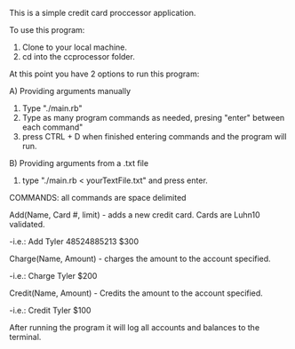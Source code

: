 This is a simple credit card proccessor application.

To use this program:
1. Clone to your local machine.
2. cd into the ccprocessor folder.

At this point you have 2 options to run this program:

A) Providing arguments manually
1. Type "./main.rb"
2. Type as many program commands as needed, presing "enter" between each command"
3. press CTRL + D when finished entering commands and the program will run.

B) Providing arguments from a .txt file
1. type "./main.rb < yourTextFile.txt" and press enter.


COMMANDS: all commands are space delimited

Add(Name, Card #, limit) - adds a new credit card. Cards are Luhn10 validated.

-i.e.: Add Tyler 48524885213 $300


Charge(Name, Amount) - charges the amount to the account specified.

-i.e.: Charge Tyler $200


Credit(Name, Amount) - Credits the amount to the account specified.

-i.e.: Credit Tyler $100

After running the program it will log all accounts and balances to the terminal.